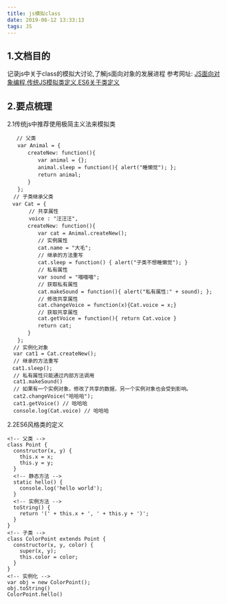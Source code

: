 ```yaml
---
title: js模拟class
date: 2019-06-12 13:33:13
tags: JS
---
```

## 1.文档目的
记录js中关于class的模拟大讨论,了解js面向对象的发展进程
参考网址: [JS面向对象编程](http://www.ruanyifeng.com/blog/2010/05/object-oriented_javascript_encapsulation.html),[传统JS模拟类定义](http://www.ruanyifeng.com/blog/2012/07/three_ways_to_define_a_javascript_class.html),[ES6关于类定义](http://es6.ruanyifeng.com/#docs/class)

## 2.要点梳理
2.1传统js中推荐使用极简主义法来模拟类
```
   // 父类
　　var Animal = {
　　　　createNew: function(){
　　　　　　var animal = {};
　　　　　　animal.sleep = function(){ alert("睡懒觉"); };
　　　　　　return animal;
　　　　}
　　};
  // 子类继承父类
　var Cat = {
       // 共享属性
       voice : "汪汪汪",
　　　　createNew: function(){
　　　　　　var cat = Animal.createNew();
          // 实例属性
　　　　　　cat.name = "大毛";
          // 继承的方法重写
          cat.sleep = function() { alert("子类不想睡懒觉"); }
          // 私有属性
          var sound = "喵喵喵";
          // 获取私有属性
　　　　　　cat.makeSound = function(){ alert("私有属性:" + sound); };
          // 修改共享属性
          cat.changeVoice = function(x){Cat.voice = x;}
          // 获取共享属性
          cat.getVoice = function(){ return Cat.voice }
　　　　　　return cat;
　　　　}
　　};
  // 实例化对象
  var cat1 = Cat.createNew();
  // 继承的方法重写
　cat1.sleep();
  // 私有属性只能通过内部方法调用
  cat1.makeSound()
  // 如果有一个实例对象，修改了共享的数据，另一个实例对象也会受到影响。
  cat2.changeVoice("哈哈哈");
  cat1.getVoice() // 哈哈哈
  console.log(Cat.voice) // 哈哈哈
```
2.2ES6风格类的定义
```
<!-- 父类 -->
class Point {
  constructor(x, y) {
    this.x = x;
    this.y = y;
  }
  <!-- 静态方法 -->
  static hello() {
    console.log('hello world');
  }
  <!-- 实例方法 -->
  toString() {
    return '(' + this.x + ', ' + this.y + ')';
  }
}
<!-- 子类 -->
class ColorPoint extends Point {
  constructor(x, y, color) {
    super(x, y);
    this.color = color;
  }
}
<!-- 实例化 -->
var obj = new ColorPoint();
obj.toString()
ColorPoint.hello()
```
